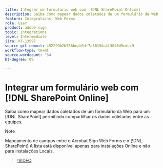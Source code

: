 ```yaml
---
title: Integrar um formulário web com [!DNL SharePoint Online]
description: Saiba como mapear dados coletados de um formulário da Web para um [!DNL SharePoint] lista
feature: Integrations, Web Forms
role: User
product: adobe sign
topic: Integrations
level: Intermediate
jira: KT-13597
source-git-commit: 452299b2b786beab9df7a5019da4f3840d9cdec9
workflow-type: tm+mt
source-wordcount: '64'
ht-degree: 0%

---
```


# Integrar um formulário web com [!DNL SharePoint Online]

Saiba como mapear dados coletados de um formulário da Web para um [!DNL SharePoint] permitindo compartilhar os dados coletados entre as equipes.

>[!NOTE]
>
>Mapeamento de campos entre o Acrobat Sign Web Forms e o [!DNL SharePoint] A lista está disponível apenas para instalações Online e não para instalações Locais.

>[!VIDEO](https://video.tv.adobe.com/v/3421616?quality=12&learn=on&hidetitle=true)


